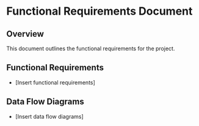 # Functional Requirements Document

## Overview

This document outlines the functional requirements for the project.

## Functional Requirements

* [Insert functional requirements]

## Data Flow Diagrams

* [Insert data flow diagrams]
